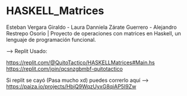 # HASKELL_Matrices
Esteban Vergara Giraldo - Laura Danniela Zárate Guerrero - Alejandro Restrepo Osorio  |  Proyecto de operaciones con matrices en Haskell, un lenguaje de programación funcional.

--> Replit Usado:

https://replit.com/@QuitoTactico/HASKELLMatrices#Main.hs
https://replit.com/join/qcsnzgbmbf-quitotactico

Si replit se cayó (Pasa mucho xd) puedes correrlo aquí
--> https://paiza.io/projects/HbjQ9WqzUyxG8qiAP5I9Zw

